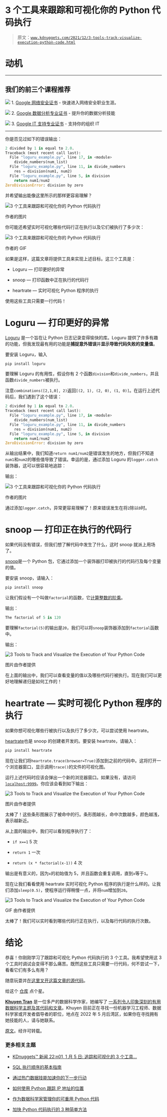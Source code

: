 # 3 个工具来跟踪和可视化你的 Python 代码执行

> 原文：[`www.kdnuggets.com/2021/12/3-tools-track-visualize-execution-python-code.html`](https://www.kdnuggets.com/2021/12/3-tools-track-visualize-execution-python-code.html)

# 动机

* * *

## 我们的前三个课程推荐

![](img/0244c01ba9267c002ef39d4907e0b8fb.png) 1\. [Google 网络安全证书](https://www.kdnuggets.com/google-cybersecurity) - 快速进入网络安全职业生涯。

![](img/e225c49c3c91745821c8c0368bf04711.png) 2\. [Google 数据分析专业证书](https://www.kdnuggets.com/google-data-analytics) - 提升你的数据分析技能

![](img/0244c01ba9267c002ef39d4907e0b8fb.png) 3\. [Google IT 支持专业证书](https://www.kdnuggets.com/google-itsupport) - 支持你的组织 IT

* * *

你是否见过如下的错误输出：

```py
2 divided by 1 is equal to 2.0.
Traceback (most recent call last):
  File "loguru_example.py", line 17, in <module>
    divide_numbers(num_list)
  File "loguru_example.py", line 11, in divide_numbers
    res = division(num1, num2)
  File "loguru_example.py", line 5, in division
    return num1/num2
ZeroDivisionError: division by zero
```

并希望输出能像这里所示的那样更容易理解？

![3 个工具来跟踪和可视化你的 Python 代码执行](img/962accaf97a22ca097cf2d14df1e8603.png)

作者的图片

你可能还希望实时可视化哪些代码行正在执行以及它们被执行了多少次：

![3 个工具来跟踪和可视化你的 Python 代码执行](img/25971c2f33939d70ea82d74d5f274160.png)

作者的 GIF

如果是这样，这篇文章将提供工具来实现上述目标。这三个工具是：

+   Loguru — 打印更好的异常

+   snoop — 打印函数中正在执行的代码行

+   heartrate — 实时可视化 Python 程序的执行

使用这些工具只需要一行代码！

# Loguru — 打印更好的异常

[Loguru](https://github.com/Delgan/loguru) 是一个旨在让 Python 日志记录变得愉快的库。Loguru 提供了许多有趣的功能，但我发现最有用的功能是**捕捉意外错误**并**显示导致代码失败的变量值**。

要安装 Loguru，输入

```py
pip install loguru
```

要理解 Loguru 的有用性，假设你有 2 个函数`division`和`divide_numbers`，并且函数`divide_numbers`被执行。

注意`combinations([2,1,0], 2)`返回`[(2, 1), (2, 0), (1, 0)]`。在运行上述代码后，我们遇到了这个错误：

```py
2 divided by 1 is equal to 2.0.
Traceback (most recent call last):
  File "loguru_example.py", line 17, in <module>
    divide_numbers(num_list)
  File "loguru_example.py", line 11, in divide_numbers
    res = division(num1, num2)
  File "loguru_example.py", line 5, in division
    return num1/num2
ZeroDivisionError: division by zero
```

从输出结果中，我们知道`return num1/num2`是错误发生的地方，但我们不知道`num1`和`num2`的哪些值导致了错误。幸运的是，通过添加 Loguru 的`logger.catch`装饰器，这可以很容易地追踪：

输出：

![3 个工具来跟踪和可视化你的 Python 代码执行](img/ce4f69f8803361d1611d2677959da0ca.png)

作者的图片

通过添加`logger.catch`，异常更容易理解了！原来错误发生在将`2`除以`0`时。

# snoop — 打印正在执行的代码行

如果代码没有错误，但我们想了解代码中发生了什么，这时 snoop 就派上用场了。

[snoop](https://github.com/alexmojaki/snoop)是一个 Python 包，它通过添加一个装饰器打印被执行的代码行及每个变量的值。

要安装 snoop，请输入：

```py
pip install snoop
```

让我们假设有一个叫做`factorial`的函数，它[计算整数的阶乘](https://www.programiz.com/python-programming/recursion)。

输出：

```py
The factorial of 5 is 120
```

要理解`factorial(5)`的输出是`20`，我们可以将`snoop`装饰器添加到`factorial`函数中。

输出：

![3 Tools to Track and Visualize the Execution of Your Python Code](img/c35264b221cf1e5eaf66c3a639bf5ca0.png)

图片由作者提供

在上面的输出中，我们可以查看变量的值以及哪些代码行被执行。现在我们可以更好地理解递归是如何工作的！

# heartrate — 实时可视化 Python 程序的执行

如果你想可视化哪些行被执行以及执行了多少次，可以尝试使用 heartrate。

[heartrate](https://github.com/alexmojaki/heartrate)也是 snoop 的创建者开发的。要安装 heartrate，请输入：

```py
pip install heartrate
```

现在让我们将`heartrate.trace(browser=True)`添加到之前的代码中。这将打开一个浏览器窗口，显示调用`trace()`的文件的可视化图。

运行上述代码时应该会弹出一个新的浏览器窗口。如果没有，请访问[`localhost:9999`](http://localhost:9999/file/?filename=heartrate_example.py)。你应该会看到如下输出：

![3 Tools to Track and Visualize the Execution of Your Python Code](img/cf6f9946252fc1264116a11f4fb7f19f.png)

图片由作者提供

太棒了！这些条形图展示了被命中的行。条形图越长，命中次数越多，颜色越浅，表示越新近。

从上面的输出中，我们可以看到程序执行了：

+   `if x==1` 5 次

+   `return 1` 一次

+   `return (x * factorial(x-1))` 4 次

输出是有意义的，因为`x`的初始值为 5，并且函数会重复调用，直到`x`等于`1`。

现在让我们看看使用 heartrate 实时可视化 Python 程序的执行是什么样的。让我们添加`sleep(0.5)`，使程序运行得稍慢一点，并将`num`增加到`20`。

![3 Tools to Track and Visualize the Execution of Your Python Code](img/25971c2f33939d70ea82d74d5f274160.png)

GIF 由作者提供

太棒了！我们可以实时看到哪些代码行正在执行，以及每行代码的执行次数。

# 结论

恭喜！你刚刚学习了跟踪和可视化 Python 代码执行的 3 个工具。我希望使用这 3 个工具时调试会变得不那么痛苦。既然这些工具只需要一行代码，何不尝试一下，看看它们有多么有用？

随意玩耍并[在这里叉开这篇文章的源代码](https://github.com/khuyentran1401/Data-science/tree/master/python/debug_tools)。

给这个 [仓库](https://github.com/khuyentran1401/Data-science) 点个星。

**[Khuyen Tran](https://www.linkedin.com/in/khuyen-tran-1401/)** 是一位多产的数据科学作家，她编写了 [一系列令人印象深刻的有用数据科学主题及其代码和文章](https://github.com/khuyentran1401/Data-science)。Khuyen 目前正在寻找一份机器学习工程师、数据科学家或开发者倡导者的职位，地点在 2022 年 5 月后湾区，如果你在寻找拥有她技能的人，请与她联系。

[原文](https://towardsdatascience.com/3-tools-to-track-and-visualize-the-execution-of-your-python-code-666a153e435e)。经许可转载。

### 更多相关主题

+   [KDnuggets™ 新闻 22:n01, 1 月 5 日: 追踪和可视化的 3 个工具…](https://www.kdnuggets.com/2022/n01.html)

+   [SQL 执行顺序的基本指南](https://www.kdnuggets.com/the-essential-guide-to-sql-execution-order)

+   [通过热门数据技能加速你的下一步行动](https://www.kdnuggets.com/2023/01/datacamp-fast-track-next-move-indemand-data-skills.html)

+   [如何使用 Python 跟踪 IP 地址的位置](https://www.kdnuggets.com/2023/01/track-location-ip-address-python.html)

+   [作为数据科学家管理你的可重用 Python 代码](https://www.kdnuggets.com/2021/06/managing-reusable-python-code-data-scientist.html)

+   [加快 Python 代码执行的 3 种简单方法](https://www.kdnuggets.com/2022/10/3-simple-ways-speed-python-code.html)
